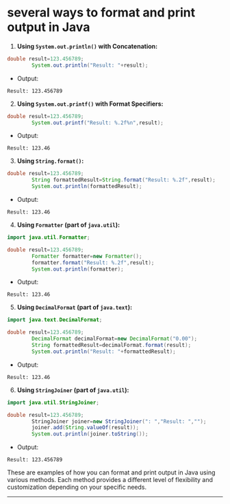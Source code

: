# several ways to format and print output in Java

1. **Using `System.out.println()` with Concatenation:**

```java
double result=123.456789;
        System.out.println("Result: "+result);
```

- Output:

```
Result: 123.456789
```

2. **Using `System.out.printf()` with Format Specifiers:**

```java
double result=123.456789;
        System.out.printf("Result: %.2f%n",result);
```

- Output:

```
Result: 123.46
```

3. **Using `String.format()`:**

```java
double result=123.456789;
        String formattedResult=String.format("Result: %.2f",result);
        System.out.println(formattedResult);
```

- Output:

```
Result: 123.46
```

4. **Using `Formatter` (part of `java.util`):**

```java
import java.util.Formatter;

double result=123.456789;
        Formatter formatter=new Formatter();
        formatter.format("Result: %.2f",result);
        System.out.println(formatter);
```

- Output:

```
Result: 123.46
```

5. **Using `DecimalFormat` (part of `java.text`):**

```java
import java.text.DecimalFormat;

double result=123.456789;
        DecimalFormat decimalFormat=new DecimalFormat("0.00");
        String formattedResult=decimalFormat.format(result);
        System.out.println("Result: "+formattedResult);
```

- Output:

```
Result: 123.46
```

6. **Using `StringJoiner` (part of `java.util`):**

```java
import java.util.StringJoiner;

double result=123.456789;
        StringJoiner joiner=new StringJoiner(": ","Result: ","");
        joiner.add(String.valueOf(result));
        System.out.println(joiner.toString());
```

- Output:

```
Result: 123.456789
```

These are examples of how you can format and print output in Java using various methods. Each method provides a
different level of flexibility and customization depending on your specific needs.

---